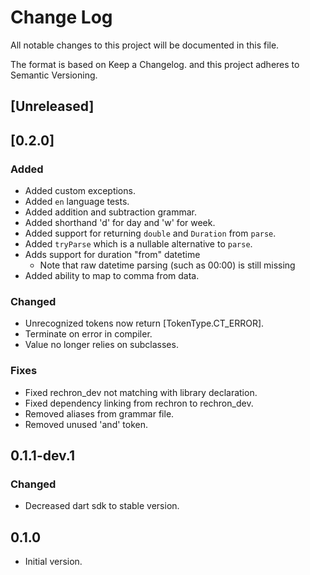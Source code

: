 # Change Log

All notable changes to this project will be documented in this file.

The format is based on Keep a Changelog.
and this project adheres to Semantic Versioning.

## [Unreleased]

## [0.2.0]

### Added

- Added custom exceptions.
- Added `en` language tests.
- Added addition and subtraction grammar.
- Added shorthand 'd' for day and 'w' for week.
- Added support for returning `double` and `Duration` from `parse`.
- Added `tryParse` which is a nullable alternative to `parse`.
- Adds support for duration "from" datetime
  - Note that raw datetime parsing (such as 00:00) is still missing
- Added ability to map to comma from data.

### Changed

- Unrecognized tokens now return [TokenType.CT_ERROR].
- Terminate on error in compiler.
- Value no longer relies on subclasses.

### Fixes

- Fixed rechron_dev not matching with library declaration.
- Fixed dependency linking from rechron to rechron_dev.
- Removed aliases from grammar file.
- Removed unused 'and' token.

## 0.1.1-dev.1

### Changed

- Decreased dart sdk to stable version.

## 0.1.0

- Initial version.
